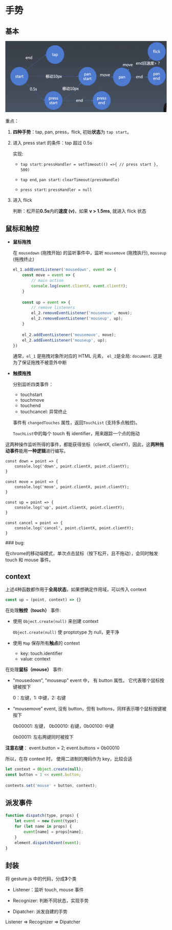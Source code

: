 # 手势

## 基本

![gesture](../img/gesture.png)

重点：

1. **四种手势**：tap, pan, press，flick, 初始**状态**为 `tap start`。

2. 进入 press start 的条件：tap 超过 0.5s

    实现: 
    * `tap start`: `pressHandler = setTimeout(() =>{ // press start }, 500)`
    
    * `tap end`, `pan start`: `clearTimeout(pressHandle)` 
    
    * `press start`: `pressHandler = null`

3. 进入 flick

    判断：松开前**0.5s**内的**速度 (v)**，如果 **v > 1.5ms**, 就进入 flick 状态



## 鼠标和触控

* **鼠标拖拽**

    在 `mousedown` (拖拽开始) 的监听事件中，监听 `mousemove` (拖拽执行), `mouseup` (拖拽终止)

    ```javascript
    el_1.addEventListener('mousedown', event => {
        const move = event => {
            // main action
            console.log(event.clientX, event.clientY);
        }

        const up = event => {
            // remove listeners
            el_2.removeEventListener('mousemove', move);
            el_2.removeEventListener('mouseup', up);
        }

        el_2.addEventListener('mousemove', move);
        el_2.addEventListener('mouseup', up);
    })
    ```

    通常，`el_1` 是拖拽对象所对应的 HTML 元素， `el_2`是全局: `document`. 这是为了保证拖拽不被意外中断

* **触摸拖拽**

    分别监听四类事件：

    * touchstart
    * touchmove
    * touchend
    * touchcancel: 异常终止

    事件有 `changedTouches` 属性，返回`TouchList` (支持多点触控)。

    `TouchList`中的每个 touch 有 identifier，用来跟踪一个点的拖动

这两种操作监听所得的事件，都能获得坐标（clientX, clientY)，因此，这**两种拖动事件**能用**一种逻辑**进行编写。

```
const down = point => {
    console.log('down', point.clientX, point.clientY);
}

const move = point => {
    console.log('move', point.clientX, point.clientY);
}

const up = point => {
    console.log('up', point.clientX, point.clientY);
}

const cancel = point => {
    console.log('cancel', point.clientX, point.clientY);
}
```

### bug: 

在chrome的移动端模式，单次点击鼠标（按下松开，且不拖动），会同时触发 touch 和 mouse 事件。

## context

上述4种函数都作用于**全局状态**，如果想确定作用域，可以传入 context

```javascript
const up = (point, context) => {}
```

在处理**触控（touch）** 事件:

* 使用 `Object.create(null)` 来创建 context

    `Object.create(null)` 使 proptotype 为 null，更干净

* 使用 `Map` 保存所有**触点**的 context

    * key: touch.identifier
    * value: context

在处理**鼠标（mouse）** 事件:

* "mousedown”, "mouseup" event 中， 有 button 属性。 它代表哪个鼠标按键被按下

    0：左键，1: 中键，2: 右键

* “mousemove” event, 没有 button，但有 buttons，同样表示哪个鼠标按键被按下

    0b00001: 左键， 0b00010: 右键，0b00100: 中键

    0b00011: 左右两键同时被按下

**注意右键**： event.button = 2; event.buttons = 0b00010

所以，在存 context 时， 使用二进制的掩码作为 key，比较合适

```javascript
let context = Object.create(null);
const button = 1 << event.button;

contexts.set('mouse' + button, context);
```

## 派发事件

```javascript
function dispatch(type, props) {
    let event = new Event(type);
    for (let name in props) {
        event[name] = props[name];
    }
    element.dispatchEvent(event);
}
```

## 封装

将 gesture.js 中的代码，分成**3**个类

* Listener：监听 touch, mouse 事件

* Recognizer: 判断不同状态，实现手势

* Dipatcher: 派发自建的手势

Listener => Recognizer => Dipatcher